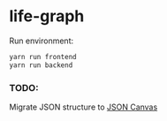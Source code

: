 # life-graph

Run environment:

```bash
yarn run frontend
yarn run backend
```

### TODO:

Migrate JSON structure to [JSON Canvas](https://news.ycombinator.com/item?id=39670922)
